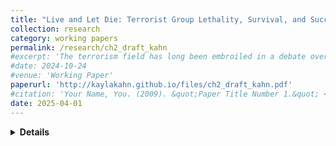 ```yaml
---
title: "Live and Let Die: Terrorist Group Lethality, Survival, and Success"
collection: research
category: working papers
permalink: /research/ch2_draft_kahn
#excerpt: 'The terrorism field has long been embroiled in a debate over whether terrorism is an effective coercive tactic. Some argue that terrorism is effective because groups choose the best method available in order to achieve their goals, while others argue that terrorists do not achieve their long-term goals. Missing from this debate is the distinction between key organizational attributes that may benefit or hinder success. This study examines organizational lethality as one such attribute and examines the impact that it has on group success. I show that there is a nonlinear relationship between lethality, success, and failure. Moderate levels of lethality are where groups are most likely to see success, but this is also when they are most likely to be forcibly eliminated.'
#date: 2024-10-24
#venue: 'Working Paper'
paperurl: 'http://kaylakahn.github.io/files/ch2_draft_kahn.pdf'
#citation: 'Your Name, You. (2009). &quot;Paper Title Number 1.&quot; <i>Journal 1</i>. 1(1).'
date: 2025-04-01
---
```


<details>
<summary><strong>Details</strong></summary>
<br>
<strong>Abstract:</strong>
The terrorism field has long been embroiled in a debate over whether terrorism is an effective coercive tactic. Some argue that terrorism is effective because groups choose the best method available to achieve their goals, while others argue that terrorists do not achieve their long-term goals. Missing from this debate is the distinction between key organizational attributes that may benefit or hinder success. I explore organizational lethality as one such attribute and examine the impact that it has on group success. I show that there is a nonlinear relationship between lethality, success, and failure. Moderate levels of lethality are where groups are most likely to see success, but this is also when they are most likely to be forcibly eliminated.
<br>
<strong>Other details:</strong> Uses cause-specific competing risks Cox proportional hazards models

</details>